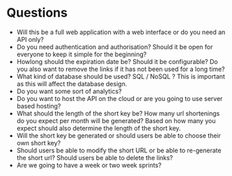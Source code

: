 # Questions
- Will this be a full web application with a web interface or do you need an API only?
- Do you need authentication and authorisation? Should it be open for everyone to keep it simple for the beginning?
- Howlong should the expiration date be? Should it be configurable? Do you also want to remove the links if it has not been used for a long time?
- What kind of database should be used? SQL / NoSQL ? This is important as this will affect the database design.
- Do you want some sort of analytics?
- Do you want to host the API on the cloud or are you going to use server based hosting?
- What should the length of the short key be? How many url shortenings do you expect per month will be generated? Based on how many you expect should also determine the length of the short key.
- Will the short key be generated or should users be able to choose their own short key?
- Should users be able to modify the short URL or be able to re-generate the short url? Should users be able to delete the links?
- Are we going to have a week or two week sprints?
